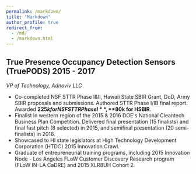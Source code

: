 ```yaml
---
permalink: /markdown/
title: "Markdown"
author_profile: true
redirect_from: 
  - /md/
  - /markdown.html
---
```



## True Presence Occupancy Detection Sensors (TruePODS)                                                         2015 - 2017      
*VP of Technology, Adnoviv LLC* </br>
* Co-completed NSF STTR Phase I&II, Hawaii State SBIR Grant, DoD, Army SBIR proposals and submissions. Authored STTR Phase I/IB final report. Awarded **$225k for NSF STTR Phase I**, **$80k for HSBIR**. </br>
* Finalist in western region of the 2015 & 2016 DOE's National Cleantech Business Plan Competition. Delivered final presentation (15 finalists) and final fast pitch (8 selected) in 2015, and semifinal presentation (20 semi-finalists) in 2016.</br>
* Showcased to HI state legislators at High Technology Development Corporation (HTDC) 2015 Innovation Crawl.</br>
* Graduate of entrepreneurial training programs, including 2015 Innovation Node - Los Angeles FLoW Customer Discovery Research program (FLoW IN-LA CaDRE) and 2015 XLR8UH Cohort 2.</br>
